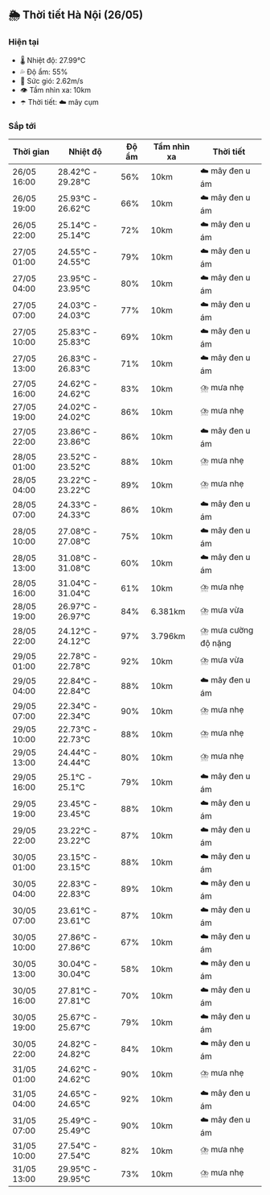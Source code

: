## 🌦️ Thời tiết Hà Nội (26/05)

### Hiện tại

- 🌡️ Nhiệt độ: 27.99℃
- 💦 Độ ẩm: 55%
- 💨 Sức gió: 2.62m/s
- 👁️ Tầm nhìn xa: 10km
- ☂️ Thời tiết: ☁️ mây cụm

### Sắp tới

| Thời gian | Nhiệt độ | Độ ẩm | Tầm nhìn xa | Thời tiết |
| --- | --- | --- | --- | --- |
| 26/05 16:00 | 28.42℃ - 29.28℃ | 56% | 10km | ☁️ mây đen u ám |
| 26/05 19:00 | 25.93℃ - 26.62℃ | 66% | 10km | ☁️ mây đen u ám |
| 26/05 22:00 | 25.14℃ - 25.14℃ | 72% | 10km | ☁️ mây đen u ám |
| 27/05 01:00 | 24.55℃ - 24.55℃ | 79% | 10km | ☁️ mây đen u ám |
| 27/05 04:00 | 23.95℃ - 23.95℃ | 80% | 10km | ☁️ mây đen u ám |
| 27/05 07:00 | 24.03℃ - 24.03℃ | 77% | 10km | ☁️ mây đen u ám |
| 27/05 10:00 | 25.83℃ - 25.83℃ | 69% | 10km | ☁️ mây đen u ám |
| 27/05 13:00 | 26.83℃ - 26.83℃ | 71% | 10km | ☁️ mây đen u ám |
| 27/05 16:00 | 24.62℃ - 24.62℃ | 83% | 10km | ⛈️ mưa nhẹ |
| 27/05 19:00 | 24.02℃ - 24.02℃ | 86% | 10km | ⛈️ mưa nhẹ |
| 27/05 22:00 | 23.86℃ - 23.86℃ | 86% | 10km | ☁️ mây đen u ám |
| 28/05 01:00 | 23.52℃ - 23.52℃ | 88% | 10km | ⛈️ mưa nhẹ |
| 28/05 04:00 | 23.22℃ - 23.22℃ | 89% | 10km | ⛈️ mưa nhẹ |
| 28/05 07:00 | 24.33℃ - 24.33℃ | 86% | 10km | ☁️ mây đen u ám |
| 28/05 10:00 | 27.08℃ - 27.08℃ | 75% | 10km | ☁️ mây đen u ám |
| 28/05 13:00 | 31.08℃ - 31.08℃ | 60% | 10km | ☁️ mây đen u ám |
| 28/05 16:00 | 31.04℃ - 31.04℃ | 61% | 10km | ⛈️ mưa nhẹ |
| 28/05 19:00 | 26.97℃ - 26.97℃ | 84% | 6.381km | ⛈️ mưa vừa |
| 28/05 22:00 | 24.12℃ - 24.12℃ | 97% | 3.796km | ⛈️ mưa cường độ nặng |
| 29/05 01:00 | 22.78℃ - 22.78℃ | 92% | 10km | ⛈️ mưa vừa |
| 29/05 04:00 | 22.84℃ - 22.84℃ | 88% | 10km | ☁️ mây đen u ám |
| 29/05 07:00 | 22.34℃ - 22.34℃ | 90% | 10km | ⛈️ mưa nhẹ |
| 29/05 10:00 | 22.73℃ - 22.73℃ | 88% | 10km | ⛈️ mưa nhẹ |
| 29/05 13:00 | 24.44℃ - 24.44℃ | 80% | 10km | ⛈️ mưa nhẹ |
| 29/05 16:00 | 25.1℃ - 25.1℃ | 79% | 10km | ☁️ mây đen u ám |
| 29/05 19:00 | 23.45℃ - 23.45℃ | 88% | 10km | ☁️ mây đen u ám |
| 29/05 22:00 | 23.22℃ - 23.22℃ | 87% | 10km | ☁️ mây đen u ám |
| 30/05 01:00 | 23.15℃ - 23.15℃ | 88% | 10km | ☁️ mây đen u ám |
| 30/05 04:00 | 22.83℃ - 22.83℃ | 89% | 10km | ☁️ mây đen u ám |
| 30/05 07:00 | 23.61℃ - 23.61℃ | 87% | 10km | ☁️ mây đen u ám |
| 30/05 10:00 | 27.86℃ - 27.86℃ | 67% | 10km | ☁️ mây đen u ám |
| 30/05 13:00 | 30.04℃ - 30.04℃ | 58% | 10km | ☁️ mây đen u ám |
| 30/05 16:00 | 27.81℃ - 27.81℃ | 70% | 10km | ☁️ mây đen u ám |
| 30/05 19:00 | 25.67℃ - 25.67℃ | 79% | 10km | ☁️ mây đen u ám |
| 30/05 22:00 | 24.82℃ - 24.82℃ | 84% | 10km | ☁️ mây đen u ám |
| 31/05 01:00 | 24.62℃ - 24.62℃ | 90% | 10km | ⛈️ mưa nhẹ |
| 31/05 04:00 | 24.65℃ - 24.65℃ | 92% | 10km | ☁️ mây đen u ám |
| 31/05 07:00 | 25.49℃ - 25.49℃ | 90% | 10km | ☁️ mây đen u ám |
| 31/05 10:00 | 27.54℃ - 27.54℃ | 82% | 10km | ⛈️ mưa nhẹ |
| 31/05 13:00 | 29.95℃ - 29.95℃ | 73% | 10km | ⛈️ mưa nhẹ |
